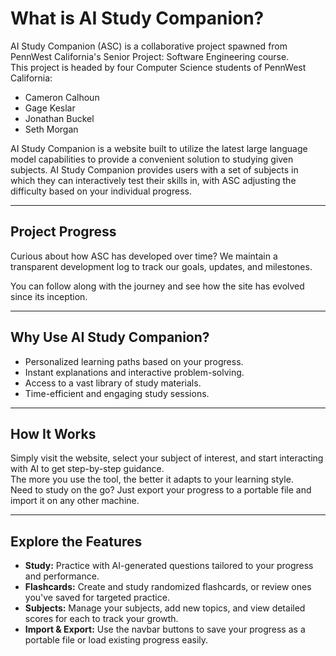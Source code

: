 # What is AI Study Companion?

AI Study Companion (ASC) is a collaborative project spawned from PennWest California's Senior Project: Software Engineering course.  
This project is headed by four Computer Science students of PennWest California:

- Cameron Calhoun  
- Gage Keslar  
- Jonathan Buckel  
- Seth Morgan

AI Study Companion is a website built to utilize the latest large language model capabilities to provide a convenient solution to studying given subjects. AI Study Companion provides users with a set of subjects in which they can interactively test their skills in, with ASC adjusting the difficulty based on your individual progress.

---

## Project Progress

Curious about how ASC has developed over time? We maintain a transparent development log to track our goals, updates, and milestones.

You can follow along with the journey and see how the site has evolved since its inception.

---

## Why Use AI Study Companion?

- Personalized learning paths based on your progress.  
- Instant explanations and interactive problem-solving.  
- Access to a vast library of study materials.  
- Time-efficient and engaging study sessions.

---

## How It Works

Simply visit the website, select your subject of interest, and start interacting with AI to get step-by-step guidance.  
The more you use the tool, the better it adapts to your learning style.  
Need to study on the go? Just export your progress to a portable file and import it on any other machine.

---

## Explore the Features

- **Study:** Practice with AI-generated questions tailored to your progress and performance.  
- **Flashcards:** Create and study randomized flashcards, or review ones you've saved for targeted practice.  
- **Subjects:** Manage your subjects, add new topics, and view detailed scores for each to track your growth.  
- **Import & Export:** Use the navbar buttons to save your progress as a portable file or load existing progress easily.

